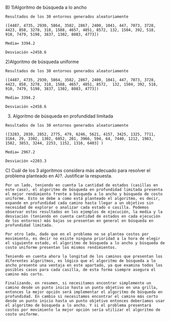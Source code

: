 B) 
  1)Algoritmo de búsqueda a lo ancho 
  
    Resultados de los 30 entornos generados aleatoriamente
    
    ([4487, 4735, 2930, 5864, 3582, 2867, 2400, 1041, 447, 7073, 3728, 4423, 858, 3278, 318, 1588, 4657, 4851, 8572, 132, 1504, 392, 518, 910, 7479, 5198, 3837, 1302, 8083, 4773])
   
    Media= 3394.2
    
    Desviación =2458.6
    
  2)Algoritmo de búsqueda uniforme
         
    
    Resultados de los 30 entornos generados aleatoriamente
    
    ([4487, 4735, 2930, 5864, 3582, 2867, 2400, 1041, 447, 7073, 3728, 4423, 858, 3278, 318, 1588, 4657, 4851, 8572,  132, 1504, 392, 518, 910, 7479, 5198, 3837, 1302, 8083, 4773])
   
    Media= 3394.2
    
    Desviación =2458.6  
  3) Algoritmo de búsqueda en profundidad limitada
  
    Resultados de los 30 entornos generados aleatoriamente
    
    ([3283, 2030, 2852, 2775, 479, 6246, 5621, 4157, 3425, 1325, 7711, 3164, 29, 3302, 1302, 6052, 201, 3966, 594, 64, 7440, 1212, 1983, 1582, 3853, 3244, 2253, 1152, 1316, 6403] )
    
    Media= 2967.2
    
    Desviación =2203.3   
    
 
    
C) Cuál de los 3 algoritmos considera más adecuado para resolver el problema planteado en A)?. Justificar la respuesta.
  
    Por un lado, teniendo en cuenta la cantidad de estados (casillas en este caso), el algoritmo de búsqueda en profundidad limitada presenta el mejor rendimiento frente a búsqueda a lo ancho y búsqueda de costo uniforme. Esto se debe a como está planteado el algoritmo, es decir, expande en profundidad cada camino hasta llegar a un objetivo sin necesidad de explorar o analizar cada estado o casilla. Podemos observar estos resultados en los ejemplos de ejecución, la media y la desviación (teniendo en cuenta cantidad de estados en cada ejecución de los entornos) más bajas se presentan en general en búsqueda en profundidad limitada. 
    
    Por otro lado, dado que en el problema no se plantea costos por movimiento, es decir no existe ninguna prioridad a la hora de elegir el siguiente estado, el algoritmo de búsqueda a lo ancho y búsqueda de costo uniforme presentan los mismos rendimientos. 
    
    Teniendo en cuenta ahora la longitud de los caminos que presentan los diferentes algoritmos, es lógico que el algoritmo de búsqueda a lo ancho presente una ventaja en este apartado, ya que examina todos los posibles casos para cada casilla, de esta forma siempre asegura el camino más corto.
    
    Finalizando, en resumen, si necesitamos encontrar simplemente un camino desde un punto inicio hasta un punto objetivo en una grilla, entonces la mejor opción será implementar el algoritmo de búsqueda en profundidad. En cambio si necesitamos encontrar el camino más corto desde un punto inicio hasta un punto objetivo entonces deberíamos usar el algoritmo de búsqueda a lo ancho. Y si el problema presentará costos por movimiento la mejor opción sería utilizar el algoritmo de costo uniforme.

  
